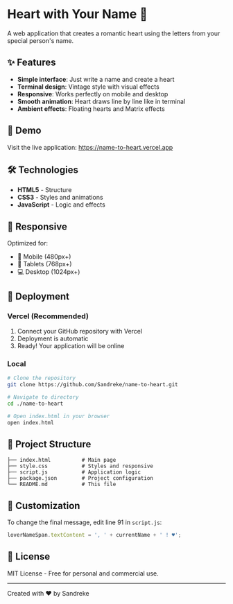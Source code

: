 # Heart with Your Name 💝

A web application that creates a romantic heart using the letters from your special person's name.

## ✨ Features

- **Simple interface**: Just write a name and create a heart
- **Terminal design**: Vintage style with visual effects
- **Responsive**: Works perfectly on mobile and desktop
- **Smooth animation**: Heart draws line by line like in terminal
- **Ambient effects**: Floating hearts and Matrix effects

## 🚀 Demo

Visit the live application: https://name-to-heart.vercel.app

## 🛠️ Technologies

- **HTML5** - Structure
- **CSS3** - Styles and animations
- **JavaScript** - Logic and effects

## 📱 Responsive

Optimized for:
- 📱 Mobile (480px+)
- 📱 Tablets (768px+)
- 💻 Desktop (1024px+)

## 🚀 Deployment

### Vercel (Recommended)

1. Connect your GitHub repository with Vercel
2. Deployment is automatic
3. Ready! Your application will be online

### Local

```bash
# Clone the repository
git clone https://github.com/Sandreke/name-to-heart.git

# Navigate to directory
cd ./name-to-heart

# Open index.html in your browser
open index.html
```

## 📄 Project Structure

```
├── index.html          # Main page
├── style.css           # Styles and responsive
├── script.js           # Application logic
├── package.json        # Project configuration
└── README.md           # This file
```

## 🎨 Customization

To change the final message, edit line 91 in `script.js`:

```javascript
loverNameSpan.textContent = ', ' + currentName + ' ! ♥';
```

## 📝 License

MIT License - Free for personal and commercial use.

---

Created with ❤️ by Sandreke

